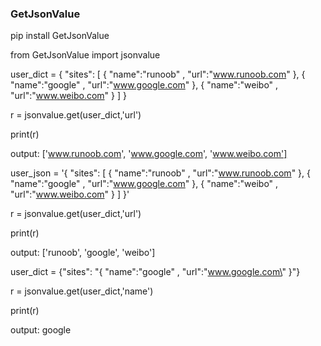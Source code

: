 ### **GetJsonValue**
pip install GetJsonValue

from GetJsonValue import jsonvalue

user_dict = {
        "sites":
            [
                { "name":"runoob" , "url":"www.runoob.com" },
                { "name":"google" , "url":"www.google.com" },
                { "name":"weibo" , "url":"www.weibo.com" }
            ]
    }
    
r = jsonvalue.get(user_dict,'url')

print(r)

output: ['www.runoob.com', 'www.google.com', 'www.weibo.com']

user_json = '{ "sites": [ { "name":"runoob" , "url":"www.runoob.com" }, { "name":"google" , "url":"www.google.com" }, { "name":"weibo" , "url":"www.weibo.com" } ] }'

r = jsonvalue.get(user_dict,'url')

print(r)

output: ['runoob', 'google', 'weibo']

user_dict = {"sites": "{ \"name\":\"google\" , \"url\":\"www.google.com\" }"}

r = jsonvalue.get(user_dict,'name')

print(r)

output: google


